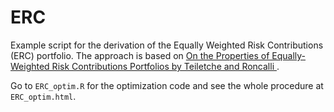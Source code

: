 # ERC
Example script for the derivation of the Equally Weighted Risk Contributions (ERC) portfolio. The approach is based on <a href="https://www.researchgate.net/publication/45397778_On_the_Properties_of_Equally-Weighted_Risk_Contributions_Portfolios">On
the Properties of Equally-Weighted Risk Contributions Portfolios by Teiletche and Roncalli <a>.

Go to `ERC_optim.R` for the optimization code and see the whole procedure at `ERC_optim.html`.

